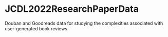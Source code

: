 # JCDL2022ResearchPaperData
 Douban and Goodreads data for studying the complexities associated with user-generated book reviews
